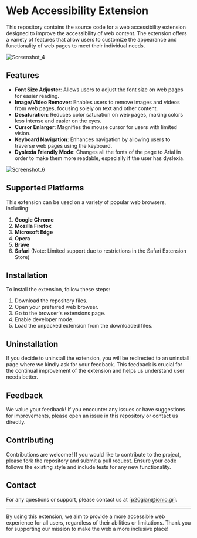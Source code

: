 # Web Accessibility Extension

This repository contains the source code for a web accessibility extension designed to improve the accessibility of web content. The extension offers a variety of features that allow users to customize the appearance and functionality of web pages to meet their individual needs. 

![Screenshot_4](https://github.com/P2020134/Thesis/assets/92644348/39f1edcf-c476-4094-aeff-ae6eeb1ed0c3)


## Features
- **Font Size Adjuster**: Allows users to adjust the font size on web pages for easier reading.
- **Image/Video Remover**: Enables users to remove images and videos from web pages, focusing solely on text and other content.
- **Desaturation**: Reduces color saturation on web pages, making colors less intense and easier on the eyes.
- **Cursor Enlarger**: Magnifies the mouse cursor for users with limited vision.
- **Keyboard Navigation**: Enhances navigation by allowing users to traverse web pages using the keyboard.
- **Dyslexia Friendly Mode**: Changes all the fonts of the page to Arial in order to make them more readable, especially if the user has dyslexia.

![Screenshot_6](https://github.com/user-attachments/assets/a0b8b973-c739-49c3-91e5-ee0685722f3e)




## Supported Platforms

This extension can be used on a variety of popular web browsers, including:

1. **Google Chrome**
2. **Mozilla Firefox**
3. **Microsoft Edge**
4. **Opera**
5. **Brave**
6. **Safari** (Note: Limited support due to restrictions in the Safari Extension Store)

## Installation

To install the extension, follow these steps:

1. Download the repository files.
2. Open your preferred web browser.
3. Go to the browser's extensions page.
4. Enable developer mode.
5. Load the unpacked extension from the downloaded files.

## Uninstallation

If you decide to uninstall the extension, you will be redirected to an uninstall page where we kindly ask for your feedback. This feedback is crucial for the continual improvement of the extension and helps us understand user needs better.

## Feedback

We value your feedback! If you encounter any issues or have suggestions for improvements, please open an issue in this repository or contact us directly.

## Contributing

Contributions are welcome! If you would like to contribute to the project, please fork the repository and submit a pull request. Ensure your code follows the existing style and include tests for any new functionality.

## Contact

For any questions or support, please contact us at [p20gian@ionio.gr].

---

By using this extension, we aim to provide a more accessible web experience for all users, regardless of their abilities or limitations. Thank you for supporting our mission to make the web a more inclusive place!
